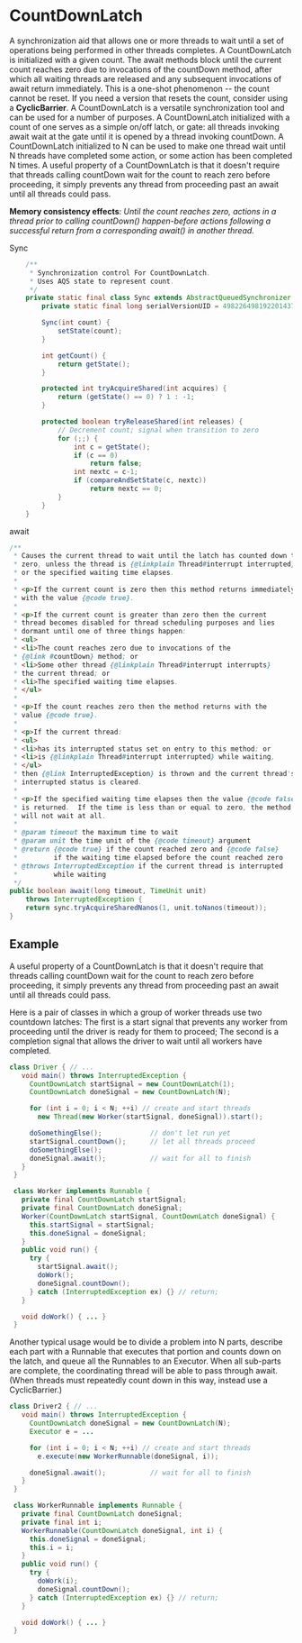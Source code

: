# CountDownLatch



A synchronization aid that allows one or more threads to wait until a set of operations being performed in other threads completes.
A CountDownLatch is initialized with a given count. The await methods block until the current count reaches zero due to invocations of the countDown method, after which all waiting threads are released and any subsequent invocations of await return immediately. This is a one-shot phenomenon -- the count cannot be reset. If you need a version that resets the count, consider using a **CyclicBarrier**.
A CountDownLatch is a versatile synchronization tool and can be used for a number of purposes. A CountDownLatch initialized with a count of one serves as a simple on/off latch, or gate: all threads invoking await wait at the gate until it is opened by a thread invoking countDown. A CountDownLatch initialized to N can be used to make one thread wait until N threads have completed some action, or some action has been completed N times.
A useful property of a CountDownLatch is that it doesn't require that threads calling countDown wait for the count to reach zero before proceeding, it simply prevents any thread from proceeding past an await until all threads could pass.

**Memory consistency effects**: *Until the count reaches zero, actions in a thread prior to calling countDown() happen-before actions following a successful return from a corresponding await() in another thread.*

Sync

```java
    /**
     * Synchronization control For CountDownLatch.
     * Uses AQS state to represent count.
     */
    private static final class Sync extends AbstractQueuedSynchronizer {
        private static final long serialVersionUID = 4982264981922014374L;

        Sync(int count) {
            setState(count);
        }

        int getCount() {
            return getState();
        }

        protected int tryAcquireShared(int acquires) {
            return (getState() == 0) ? 1 : -1;
        }

        protected boolean tryReleaseShared(int releases) {
            // Decrement count; signal when transition to zero
            for (;;) {
                int c = getState();
                if (c == 0)
                    return false;
                int nextc = c-1;
                if (compareAndSetState(c, nextc))
                    return nextc == 0;
            }
        }
    }
```





await

```java
/**
 * Causes the current thread to wait until the latch has counted down to
 * zero, unless the thread is {@linkplain Thread#interrupt interrupted},
 * or the specified waiting time elapses.
 *
 * <p>If the current count is zero then this method returns immediately
 * with the value {@code true}.
 *
 * <p>If the current count is greater than zero then the current
 * thread becomes disabled for thread scheduling purposes and lies
 * dormant until one of three things happen:
 * <ul>
 * <li>The count reaches zero due to invocations of the
 * {@link #countDown} method; or
 * <li>Some other thread {@linkplain Thread#interrupt interrupts}
 * the current thread; or
 * <li>The specified waiting time elapses.
 * </ul>
 *
 * <p>If the count reaches zero then the method returns with the
 * value {@code true}.
 *
 * <p>If the current thread:
 * <ul>
 * <li>has its interrupted status set on entry to this method; or
 * <li>is {@linkplain Thread#interrupt interrupted} while waiting,
 * </ul>
 * then {@link InterruptedException} is thrown and the current thread's
 * interrupted status is cleared.
 *
 * <p>If the specified waiting time elapses then the value {@code false}
 * is returned.  If the time is less than or equal to zero, the method
 * will not wait at all.
 *
 * @param timeout the maximum time to wait
 * @param unit the time unit of the {@code timeout} argument
 * @return {@code true} if the count reached zero and {@code false}
 *         if the waiting time elapsed before the count reached zero
 * @throws InterruptedException if the current thread is interrupted
 *         while waiting
 */
public boolean await(long timeout, TimeUnit unit)
    throws InterruptedException {
    return sync.tryAcquireSharedNanos(1, unit.toNanos(timeout));
}
```



## Example


A useful property of a CountDownLatch is that it doesn't require that threads calling countDown wait for the count to reach zero before proceeding, it simply prevents any thread from proceeding past an await until all threads could pass.

 Here is a pair of classes in which a group of worker threads use two countdown latches:
The first is a start signal that prevents any worker from proceeding until the driver is ready for them to proceed;
The second is a completion signal that allows the driver to wait until all workers have completed.

```java
class Driver { // ...
   void main() throws InterruptedException {
     CountDownLatch startSignal = new CountDownLatch(1);
     CountDownLatch doneSignal = new CountDownLatch(N);

     for (int i = 0; i < N; ++i) // create and start threads
       new Thread(new Worker(startSignal, doneSignal)).start();

     doSomethingElse();            // don't let run yet
     startSignal.countDown();      // let all threads proceed
     doSomethingElse();
     doneSignal.await();           // wait for all to finish
   }
 }

 class Worker implements Runnable {
   private final CountDownLatch startSignal;
   private final CountDownLatch doneSignal;
   Worker(CountDownLatch startSignal, CountDownLatch doneSignal) {
     this.startSignal = startSignal;
     this.doneSignal = doneSignal;
   }
   public void run() {
     try {
       startSignal.await();
       doWork();
       doneSignal.countDown();
     } catch (InterruptedException ex) {} // return;
   }

   void doWork() { ... }
 }
```



Another typical usage would be to divide a problem into N parts, describe each part with a Runnable that executes that portion and counts down on the latch, and queue all the Runnables to an Executor. When all sub-parts are complete, the coordinating thread will be able to pass through await. (When threads must repeatedly count down in this way, instead use a CyclicBarrier.)

```java
class Driver2 { // ...
   void main() throws InterruptedException {
     CountDownLatch doneSignal = new CountDownLatch(N);
     Executor e = ...

     for (int i = 0; i < N; ++i) // create and start threads
       e.execute(new WorkerRunnable(doneSignal, i));

     doneSignal.await();           // wait for all to finish
   }
 }

 class WorkerRunnable implements Runnable {
   private final CountDownLatch doneSignal;
   private final int i;
   WorkerRunnable(CountDownLatch doneSignal, int i) {
     this.doneSignal = doneSignal;
     this.i = i;
   }
   public void run() {
     try {
       doWork(i);
       doneSignal.countDown();
     } catch (InterruptedException ex) {} // return;
   }

   void doWork() { ... }
 }
```

